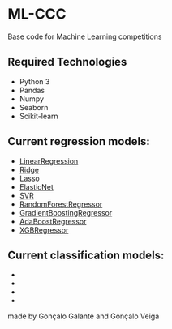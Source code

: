 # ML-CCC
Base code for Machine Learning competitions


## Required Technologies
  - Python 3
  - Pandas
  - Numpy
  - Seaborn
  - Scikit-learn

## Current regression models:
  - [LinearRegression](https://scikit-learn.org/stable/modules/generated/sklearn.linear_model.LinearRegression.html#sklearn.linear_model.LinearRegression)
  - [Ridge](https://scikit-learn.org/stable/modules/generated/sklearn.linear_model.Ridge.html#sklearn.linear_model.Ridge)
  - [Lasso](https://scikit-learn.org/stable/modules/generated/sklearn.linear_model.Lasso.html#sklearn.linear_model.Lasso)
  - [ElasticNet](https://scikit-learn.org/stable/modules/generated/sklearn.linear_model.ElasticNet.html#sklearn.linear_model.ElasticNet)
  - [SVR](https://scikit-learn.org/stable/modules/generated/sklearn.svm.SVR.html#sklearn.svm.SVR)
  - [RandomForestRegressor](https://scikit-learn.org/stable/modules/generated/sklearn.ensemble.RandomForestRegressor.html#sklearn.ensemble.RandomForestRegressor)
  - [GradientBoostingRegressor](https://scikit-learn.org/stable/modules/generated/sklearn.ensemble.GradientBoostingRegressor.html#sklearn.ensemble.GradientBoostingRegressor)
  - [AdaBoostRegressor](https://scikit-learn.org/stable/modules/generated/sklearn.ensemble.AdaBoostRegressor.html#sklearn.ensemble.AdaBoostRegressor)
  - [XGBRegressor](https://xgboost.readthedocs.io/en/stable/python/python_api.html#module-xgboost.sklearn)
  
## Current classification models:
  -
  -
  -
  -
 
 
 
 
 
 
 made by Gonçalo Galante and Gonçalo Veiga
